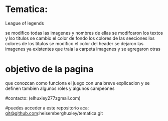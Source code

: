 # Tematica:
League of legends

se modifico todas las imagenes y nombres de ellas
se modifcaron los textos y lso titulos
se cambio el color de fondo
los colores de las seeciones
los colores de los titulos
se modifico el color del header
se dejaron las imagenes ya existentes que traia la carpeta imagenes y se agregaron otras
# objetivo de la pagina
que conozcan como funciona el juego con una breve explicacion y se definen tambien algunos roles
y algunos campeones

#contacto: (elhuxley277zgmail.com)

#puedes acceder a este repositorio aca: git@github.com:heisemberghuxley/tematica.git

